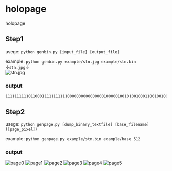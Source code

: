 # holopage
holopage
## Step1
usege: `python genbin.py [input_file] [output_file]`

example: `python genbin.py example/stn.jpg example/stn.bin`  
↓`stn.jpg`↓  
![stn.jpg](https://raw.githubusercontent.com/strvworks/holopage/master/example/stn.jpg)

### output

```text:stn.bin
1111111111011000111111111110000000000000000100000100101001000110010010010100011000000000000000010000000100000000000000000000000100000000000000010000.....
```

## Step2
usege: `python genpage.py [dump_binary_textfile] [base_filename] ([page_pixel])`

example: `python genpage.py example/stn.bin example/base 512`

### output
![page0](https://raw.githubusercontent.com/strvworks/holopage/master/example/stn_page0.png)
![page1](https://raw.githubusercontent.com/strvworks/holopage/master/example/stn_page1.png)
![page2](https://raw.githubusercontent.com/strvworks/holopage/master/example/stn_page2.png)
![page3](https://raw.githubusercontent.com/strvworks/holopage/master/example/stn_page3.png)
![page4](https://raw.githubusercontent.com/strvworks/holopage/master/example/stn_page4.png)
![page5](https://raw.githubusercontent.com/strvworks/holopage/master/example/stn_page5.png)
